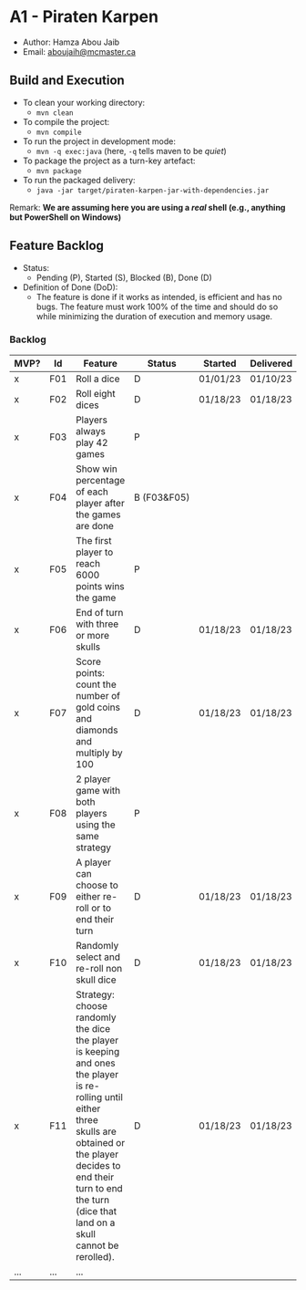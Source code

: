 # A1 - Piraten Karpen

  * Author: Hamza Abou Jaib
  * Email: aboujaih@mcmaster.ca

## Build and Execution

  * To clean your working directory:
    * `mvn clean`
  * To compile the project:
    * `mvn compile`
  * To run the project in development mode:
    * `mvn -q exec:java` (here, `-q` tells maven to be _quiet_)
  * To package the project as a turn-key artefact:
    * `mvn package`
  * To run the packaged delivery:
    * `java -jar target/piraten-karpen-jar-with-dependencies.jar` 

Remark: **We are assuming here you are using a _real_ shell (e.g., anything but PowerShell on Windows)**

## Feature Backlog

 * Status: 
   * Pending (P), Started (S), Blocked (B), Done (D)
 * Definition of Done (DoD):
   * The feature is done if it works as intended, is efficient and has no bugs. The feature must work 100% of the time and should do so while minimizing the duration of execution and memory usage.

### Backlog

| MVP? | Id  | Feature                                                                                                                                                                                                                                   | Status           | Started  | Delivered |
|------|-----|-------------------------------------------------------------------------------------------------------------------------------------------------------------------------------------------------------------------------------------------|------------------|----------|-----------|
| x    | F01 | Roll a dice                                                                                                                                                                                                                               | D                | 01/01/23 | 01/10/23  |
| x    | F02 | Roll eight dices                                                                                                                                                                                                                          | D                | 01/18/23 | 01/18/23  |
| x    | F03 | Players always play 42 games                                                                                                                                                                                                              | P                |          |           |
| x    | F04 | Show win percentage of each player after the games are done                                                                                                                                                                               | B&nbsp;(F03&F05) |          |           |
| x    | F05 | The first player to reach 6000 points wins the game                                                                                                                                                                                       | P                |          |           |
| x    | F06 | End of turn with three or more skulls                                                                                                                                                                                                     | D                | 01/18/23 | 01/18/23  | 
| x    | F07 | Score points: count the number of gold coins and diamonds and multiply by 100                                                                                                                                                             | D                | 01/18/23 | 01/18/23  |
| x    | F08 | 2 player game with both players using the same strategy                                                                                                                                                                                   | P                |          |           |
| x    | F09 | A player can choose to either re-roll or to end their turn                                                                                                                                                                                | D                | 01/18/23 | 01/18/23  |  
| x    | F10 | Randomly select and re-roll non skull dice                                                                                                                                                                                                | D                | 01/18/23 | 01/18/23  |
| x    | F11 | Strategy: choose randomly the dice the player is keeping and ones the player is re-rolling until either three skulls are obtained or the player decides to end their turn to end the turn (dice that land on a skull cannot be rerolled). | D                | 01/18/23 | 01/18/23  | 
| ...  | ... | ...                                                                                                                                                                                                                                       |


